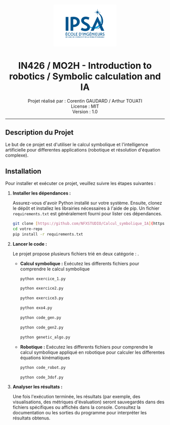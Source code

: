 <p align="center">
  <br>
  <a href="#">
    <img src="Logo_IPSA.png" alt="Logo du Projet" width="200">
  </a>
  <br>
</p>

<h1 align="center">IN426 / MO2H - Introduction to robotics / Symbolic calculation and IA </h1>

<p align="center">
  Projet réalisé par : Corentin GAUDARD / Arthur TOUATI
  <br>
  License : MIT
  <br>
  Version : 1.0
  <br>
</p>

---

## Description du Projet

Le but de ce projet est d'utiliser le calcul symbolique et l'intelligence artificielle pour differentes applications (robotique et résolution d'équation complexe).

## Installation

Pour installer et exécuter ce projet, veuillez suivre les étapes suivantes :

1.  **Installer les dépendances :**

    Assurez-vous d'avoir Python installé sur votre système. Ensuite, clonez le dépôt et installez les librairies nécessaires à l'aide de pip. Un fichier `requirements.txt` est généralement fourni pour lister ces dépendances.

    ```bash
    git clone [https://github.com/NFXSTUDIO/Calcul_symbolique_IA](https://github.com/NFXSTUDIO/Calcul_symbolique_IA)
    cd votre-repo
    pip install -r requirements.txt
    ```

2.  **Lancer le code :**

    Le projet propose plusieurs fichiers trié en deux catégorie : .

    * **Calcul symbolique :** Exécutez les differents fichiers pour comprendre le calcul symbolique

        ```bash
        python exercice_1.py
        ```

        ```bash
        python exercice2.py
        ```

        ```bash
        python exercice3.py
        ```

        ```bash
        python exo4.py
        ```

        ```bash
        python code_gen.py
        ```

        ```bash
        python code_gen2.py
        ```

        ```bash
        python genetic_algo.py
        ```

    * **Robotique :** Exécutez les differents fichiers pour comprendre le calcul symbolique appliqué en robotique pour calculer les differentes équations kinématiques

        ```bash
        python code_robot.py
        ```

        ```bash
        python code_3dof.py
        ```

3.  **Analyser les résultats :**

    Une fois l'exécution terminée, les résultats (par exemple, des visualisations, des métriques d'évaluation) seront sauvegardés dans des fichiers spécifiques ou affichés dans la console. Consultez la documentation ou les sorties du programme pour interpréter les résultats obtenus.
